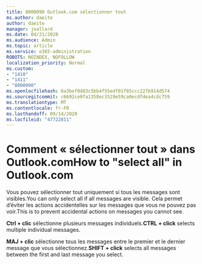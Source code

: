 ```yaml
---
title: 8000090 Outlook.com sélectionner tout
ms.author: daeite
author: daeite
manager: joallard
ms.date: 04/21/2020
ms.audience: Admin
ms.topic: article
ms.service: o365-administration
ROBOTS: NOINDEX, NOFOLLOW
localization_priority: Normal
ms.custom:
- "1410"
- "1411"
- "8000090"
ms.openlocfilehash: 6a3bef0d83c5bb4f55edf01f85ccc227b914d574
ms.sourcegitcommit: c6692ce0fa1358ec3529e59ca0ecdfdea4cdc759
ms.translationtype: MT
ms.contentlocale: fr-FR
ms.lasthandoff: 09/14/2020
ms.locfileid: "47722811"
---
```

# <a name="how-to-select-all-in-outlookcom"></a><span data-ttu-id="20c3a-102">Comment « sélectionner tout » dans Outlook.com</span><span class="sxs-lookup"><span data-stu-id="20c3a-102">How to "select all" in Outlook.com</span></span>

<span data-ttu-id="20c3a-103">Vous pouvez sélectionner tout uniquement si tous les messages sont visibles.</span><span class="sxs-lookup"><span data-stu-id="20c3a-103">You can only select all if all messages are visible.</span></span> <span data-ttu-id="20c3a-104">Cela permet d’éviter les actions accidentelles sur les messages que vous ne pouvez pas voir.</span><span class="sxs-lookup"><span data-stu-id="20c3a-104">This is to prevent accidental actions on messages you cannot see.</span></span>

<span data-ttu-id="20c3a-105">**Ctrl + clic** sélectionne plusieurs messages individuels.</span><span class="sxs-lookup"><span data-stu-id="20c3a-105">**CTRL + click** selects multiple individual messages.</span></span>

<span data-ttu-id="20c3a-106">**MAJ + clic** sélectionne tous les messages entre le premier et le dernier message que vous sélectionnez.</span><span class="sxs-lookup"><span data-stu-id="20c3a-106">**SHIFT + click** selects all messages between the first and last message you select.</span></span>